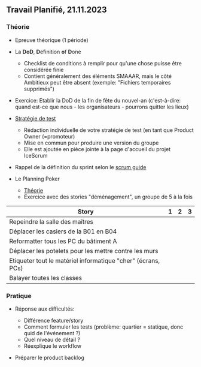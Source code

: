 ## Travail Planifié, 21.11.2023

### Théorie

- Epreuve théorique (1 période)

- La **DoD**, **D**efinition **o**f **D**one
  - Checklist de conditions à remplir pour qu'une chose puisse être considérée finie
  - Contient généralement des éléments SMAAAR, mais le côté Ambitieux peut être absent (exemple: "Fichiers temporaires supprimés")

- Exercice: Etablir la DoD de la fin de fête du nouvel-an (c'est-à-dire: quand est-ce que nous - les organisateurs - pourrons quitter les lieux)

- [Stratégie de test](../Supports/Stratégie%20de%20test.pdf)
  - Rédaction individuelle de votre stratégie de test (en tant que Product Owner (=promoteur)
  - Mise en commun pour produire une version du groupe
  - Elle est ajoutée en pièce jointe à la page d'accueil du projet IceScrum

- Rappel de la définition du sprint selon le [scrum guide](../Supports/2020-Scrum-Guide-French.pdf)

- Le Planning Poker
  - [Théorie](../Supports/Planning%20Poker.pdf)
  - Exercice avec des stories "déménagement", un groupe de 5 à la fois

| Story | 1 | 2 | 3 |
|---|---|---|---|
|Repeindre la salle des maîtres||||
|Déplacer les casiers de la B01 en B04||||
|Reformatter tous les PC du bâtiment A||||
|Déplacer les potelets pour les mettre contre les murs||||
|Etiqueter tout le matériel informatique "cher" (écrans, PCs)||||
|Balayer toutes les classes||||

### Pratique

- Réponse aux difficultés: 
  - Différence feature/story
  - Comment formuler les tests (problème: quartier = statique, donc quid de l'événement ?)
  - Quel niveau de détail ?
  - Réexplique le workflow

- Préparer le product backlog